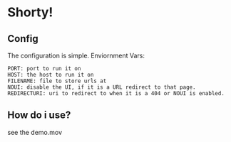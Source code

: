 # Shorty!

## Config

The configuration is simple. Enviornment Vars:
```
PORT: port to run it on
HOST: the host to run it on
FILENAME: file to store urls at
NOUI: disable the UI, if it is a URL redirect to that page.
REDIRECTURI: uri to redirect to when it is a 404 or NOUI is enabled.
```

## How do i use?
see the demo.mov
